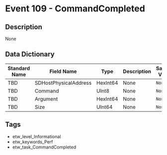 # Event 109 - CommandCompleted

## Description
None

## Data Dictionary
|Standard Name|Field Name|Type|Description|Sample Value|
|---|---|---|---|---|
|TBD|SDHostPhysicalAddress|HexInt64|None|`None`|
|TBD|Command|UInt8|None|`None`|
|TBD|Argument|HexInt64|None|`None`|
|TBD|Size|UInt64|None|`None`|

## Tags
* etw_level_Informational
* etw_keywords_Perf
* etw_task_CommandCompleted